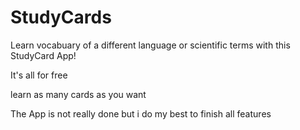 # StudyCards

Learn vocabuary of a different language or scientific terms with this StudyCard App!

It's all for free

learn as many cards as you want

The App is not really done but i do my best to finish all features
